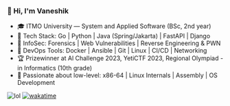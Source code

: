 ### 👋 Hi, I'm Vaneshik
- 🎓 ITMO University — System and Applied Software (BSc, 2nd year)
- 🧠 Tech Stack: Go | Python | Java (Spring/Jakarta) | FastAPI | Django
- 🔐 InfoSec: Forensics | Web Vulnerabilities | Reverse Engineering & PWN
- 🐋 DevOps Tools: Docker | Ansible | Git | Linux | CI/CD | Networking
- 🏆 Prizewinner at Al Challenge 2023, YetiCTF 2023, Regional Olympiad - in Informatics (10th grade)
- 💾 Passionate about low-level: x86-64 | Linux Internals | Assembly | OS Development

![lol](https://img.shields.io/badge/Programming%20Playtime%3A%20-pink) [![wakatime](https://wakatime.com/badge/user/b54a6fd6-38c2-4b10-af73-49f5feb48525.svg)](https://wakatime.com/@b54a6fd6-38c2-4b10-af73-49f5feb48525)
